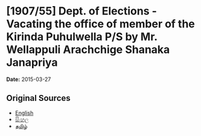 # [1907/55] Dept. of Elections - Vacating the office of member of the Kirinda Puhulwella P/S by Mr. Wellappuli Arachchige Shanaka Janapriya

**Date:** 2015-03-27

## Original Sources

- [English](https://documents.gov.lk/view/extra-gazettes/2015/3/1907-55_E.pdf)
- [සිංහල](https://documents.gov.lk/view/extra-gazettes/2015/3/1907-55_S.pdf)
- [தமிழ்](https://documents.gov.lk/view/extra-gazettes/2015/3/1907-55_T.pdf)
